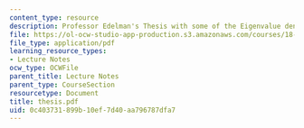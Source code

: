 ```yaml
---
content_type: resource
description: Professor Edelman's Thesis with some of the Eigenvalue density formulas.
file: https://ol-ocw-studio-app-production.s3.amazonaws.com/courses/18-996-random-matrix-theory-and-its-applications-spring-2004/0c403731899b10ef7d40aa796787dfa7_thesis.pdf
file_type: application/pdf
learning_resource_types:
- Lecture Notes
ocw_type: OCWFile
parent_title: Lecture Notes
parent_type: CourseSection
resourcetype: Document
title: thesis.pdf
uid: 0c403731-899b-10ef-7d40-aa796787dfa7
---
```

